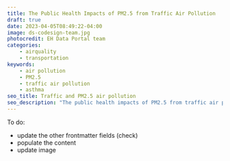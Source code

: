 ```yaml
---
title: The Public Health Impacts of PM2.5 from Traffic Air Pollution
draft: true
date: 2023-04-05T08:49:22-04:00
image: ds-codesign-team.jpg
photocredit: EH Data Portal team
categories: 
    - airquality
    - transportation
keywords:
    - air pollution
    - PM2.5
    - traffic air pollution
    - asthma
seo_title: Traffic and PM2.5 air pollution
seo_description: "The public health impacts of PM2.5 from traffic air pollution in New York City affect neighborhoods differently."
---
```


To do:
- update the other frontmatter fields (check)
- populate the content 
- update image